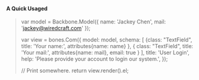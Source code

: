 #### A Quick Usaged

>var model = Backbone.Model({
>  name: 'Jackey Chen',
>  mail: 'jackey@wiredcraft.com'
>});
>
>var view = bones.Com({
>  model: model,
>  schema: [
>    {class: "TextField", title: 'Your name:', attributes{name: name}    },
>    {
>      class: "TextField", title: 'Your mail:', attributes{name: mail}, email: true
>    }
>  ],
>  title: 'User Login',
>  help: 'Please provide your account to login our system.',
>});
>
>// Print somewhere.
>return view.render().el;
